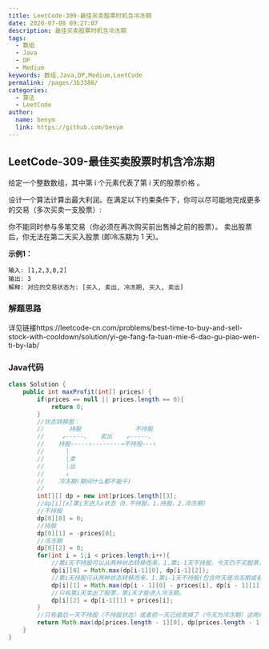 ```yaml
---
title: LeetCode-309-最佳买卖股票时机含冷冻期
date: 2020-07-08 09:27:07
description: 最佳买卖股票时机含冷冻期
tags: 
  - 数组
  - Java
  - DP
  - Medium
keywords: 数组,Java,DP,Medium,LeetCode
permalink: /pages/3b3388/
categories: 
  - 算法
  - LeetCode
author: 
  name: benym
  link: https://github.com/benym
---
```


## LeetCode-309-最佳买卖股票时机含冷冻期

给定一个整数数组，其中第 i 个元素代表了第 i 天的股票价格 。

设计一个算法计算出最大利润。在满足以下约束条件下，你可以尽可能地完成更多的交易（多次买卖一支股票）:

你不能同时参与多笔交易（你必须在再次购买前出售掉之前的股票）。
卖出股票后，你无法在第二天买入股票 (即冷冻期为 1 天)。

<!--more-->

**示例1：**

```
输入: [1,2,3,0,2]
输出: 3 
解释: 对应的交易状态为: [买入, 卖出, 冷冻期, 买入, 卖出]
```

### 解题思路

详见链接https://leetcode-cn.com/problems/best-time-to-buy-and-sell-stock-with-cooldown/solution/yi-ge-fang-fa-tuan-mie-6-dao-gu-piao-wen-ti-by-lab/

### Java代码

```java
class Solution {
    public int maxProfit(int[] prices) {
        if(prices == null || prices.length == 0){
            return 0;
        }
        //状态转移图：
        //       持股               不持股
        //     ↙-----、   卖出    ↙-----、
        //    持股-----↑--------→不持股---↑
        //      |
        //      |卖
        //      |出
        //      ↓
        //    冷冻期(期间什么都不能干) 
        //
        int[][] dp = new int[prices.length][3];
        //dp[i][x]第i天进入x状态（0.不持股，1.持股，2.冷冻期）
        //不持股
        dp[0][0] = 0;
        //持股
        dp[0][1] = -prices[0];
        //冷冻期
        dp[0][2] = 0;
        for(int i = 1;i < prices.length;i++){
            //第i天不持股可以从两种状态转移而来，1.第i-1天不持股，今天仍不买股票，保持不持股状态。2.冷冻期结束了，但是今天不买股票。
            dp[i][0] = Math.max(dp[i-1][0], dp[i-1][2]);
            //第i天持股可从两种状态转移而来，1.第i-1天不持股(包含昨天是冷冻期或者昨天本身就不持股)，今天买股票。2.第i-1天持股，今天不卖出，保持持股状态。
            dp[i][1] = Math.max(dp[i - 1][0] - prices[i], dp[i - 1][1]);
            //只有第i天卖出了股票，第i天才能进入冷冻期。
            dp[i][2] = dp[i-1][1] + prices[i];
        }
        //只有最后一天不持股（不持股状态）或者前一天已经卖掉了（今天为冷冻期）这两种情况手里是拿着钱的，最大值在二者中产生。
        return Math.max(dp[prices.length - 1][0], dp[prices.length - 1][2]);
    }
}
```


